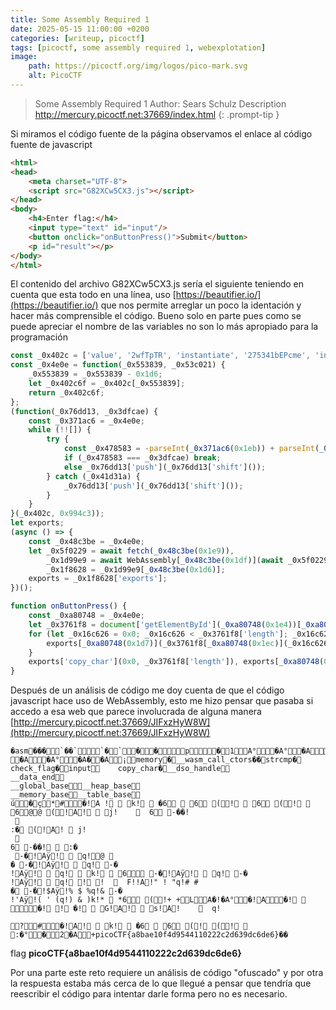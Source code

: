 ```yaml
---
title: Some Assembly Required 1
date: 2025-05-15 11:00:00 +0200
categories: [writeup, picoctf]
tags: [picoctf, some assembly required 1, webexplotation]     
image:
    path: https://picoctf.org/img/logos/pico-mark.svg
    alt: PicoCTF
---
```


>Some Assembly Required 1
Author: Sears Schulz
Description
http://mercury.picoctf.net:37669/index.html
{: .prompt-tip }


Si miramos el código fuente de la página observamos el enlace al código fuente de javascript 

``` html
<html>
<head>
	<meta charset="UTF-8">
	<script src="G82XCw5CX3.js"></script>
</head>
<body>
	<h4>Enter flag:</h4>
	<input type="text" id="input"/>
	<button onclick="onButtonPress()">Submit</button>
	<p id="result"></p>
</body>
</html>
```

El contenido del archivo G82XCw5CX3.js sería el siguiente teniendo en cuenta que esta todo en una línea, uso [https://beautifier.io/](https://beautifier.io/) que nos permite arreglar un poco la identación y hacer más comprensible el código. Bueno solo en parte pues
como se puede apreciar el nombre de las variables no son lo más apropiado para la programación

``` javascript
const _0x402c = ['value', '2wfTpTR', 'instantiate', '275341bEPcme', 'innerHTML', '1195047NznhZg', '1qfevql', 'input', '1699808QuoWhA', 'Correct!', 'check_flag', 'Incorrect!', './JIFxzHyW8W', '23SMpAuA', '802698XOMSrr', 'charCodeAt', '474547vVoGDO', 'getElementById', 'instance', 'copy_char', '43591XxcWUl', '504454llVtzW', 'arrayBuffer', '2NIQmVj', 'result'];
const _0x4e0e = function(_0x553839, _0x53c021) {
    _0x553839 = _0x553839 - 0x1d6;
    let _0x402c6f = _0x402c[_0x553839];
    return _0x402c6f;
};
(function(_0x76dd13, _0x3dfcae) {
    const _0x371ac6 = _0x4e0e;
    while (!![]) {
        try {
            const _0x478583 = -parseInt(_0x371ac6(0x1eb)) + parseInt(_0x371ac6(0x1ed)) + -parseInt(_0x371ac6(0x1db)) * -parseInt(_0x371ac6(0x1d9)) + -parseInt(_0x371ac6(0x1e2)) * -parseInt(_0x371ac6(0x1e3)) + -parseInt(_0x371ac6(0x1de)) * parseInt(_0x371ac6(0x1e0)) + parseInt(_0x371ac6(0x1d8)) * parseInt(_0x371ac6(0x1ea)) + -parseInt(_0x371ac6(0x1e5));
            if (_0x478583 === _0x3dfcae) break;
            else _0x76dd13['push'](_0x76dd13['shift']());
        } catch (_0x41d31a) {
            _0x76dd13['push'](_0x76dd13['shift']());
        }
    }
}(_0x402c, 0x994c3));
let exports;
(async () => {
    const _0x48c3be = _0x4e0e;
    let _0x5f0229 = await fetch(_0x48c3be(0x1e9)),
        _0x1d99e9 = await WebAssembly[_0x48c3be(0x1df)](await _0x5f0229[_0x48c3be(0x1da)]()),
        _0x1f8628 = _0x1d99e9[_0x48c3be(0x1d6)];
    exports = _0x1f8628['exports'];
})();

function onButtonPress() {
    const _0xa80748 = _0x4e0e;
    let _0x3761f8 = document['getElementById'](_0xa80748(0x1e4))[_0xa80748(0x1dd)];
    for (let _0x16c626 = 0x0; _0x16c626 < _0x3761f8['length']; _0x16c626++) {
        exports[_0xa80748(0x1d7)](_0x3761f8[_0xa80748(0x1ec)](_0x16c626), _0x16c626);
    }
    exports['copy_char'](0x0, _0x3761f8['length']), exports[_0xa80748(0x1e7)]() == 0x1 ? document[_0xa80748(0x1ee)](_0xa80748(0x1dc))[_0xa80748(0x1e1)] = _0xa80748(0x1e6) : document[_0xa80748(0x1ee)](_0xa80748(0x1dc))[_0xa80748(0x1e1)] = _0xa80748(0x1e8);
}
```

Después de un análisis de código me doy cuenta de que el código javascript hace uso de WebAssembly, esto me hizo pensar que pasaba si
accedo a esa web que parece involucrada de alguna manera [http://mercury.picoctf.net:37669/JIFxzHyW8W](http://mercury.picoctf.net:37669/JIFxzHyW8W)

```
�asm���`��``�`��p�1A°�A°�A�A°
�A�A°�A��A¡memory�__wasm_call_ctors��strcmp�
check_flag�input	copy_char�__dso_handle
__data_end
__global_base__heap_base
__memory_base__table_base
ú�ç*#�!A !  k!  �6  6 (!  6 (!  6@@ (!A!  j!	  	6 -��!
  
:� (!A!  j!
  
6 -��!  :�
 -�!Aÿ!  q!@ 
� -�!Aÿ!  q! -�
!Aÿ!  q!  k!  6 -�!Aÿ!  q! -�
!Aÿ!  q! ! !    F!!A!" ! "q!# #
� -�!$Aÿ!% $ %q!& -�
!'Aÿ!( ' (q!) & )k!*  *6 (!+ +LA�!�A°�!A�!  �! ! �!  G!A!  s!A!	  	q!
 
?#�!A!  k!  �6  6 (! (!  :�°�2�A+picoCTF{a8bae10f4d9544110222c2d639dc6de6}��
```
flag **picoCTF{a8bae10f4d9544110222c2d639dc6de6}**

Por una parte este reto requiere un análisis de código "ofuscado" y por otra la respuesta estaba más cerca de lo que llegué a pensar
que tendría que reescribir el código para intentar darle forma pero no es necesario.  